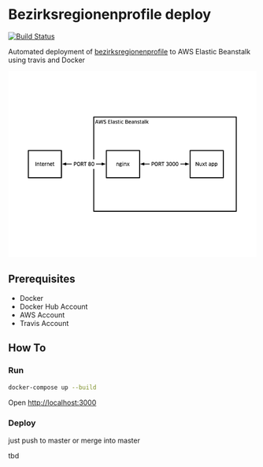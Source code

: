 # Bezirksregionenprofile deploy

[![Build Status](https://travis-ci.org/technologiestiftung/bezirksregionenprofile-deploy.svg?branch=master)](https://travis-ci.org/technologiestiftung/bezirksregionenprofile-deploy)

Automated deployment of [bezirksregionenprofile](https://github.com/technologiestiftung/bezirksregionenprofile) to AWS Elastic Beanstalk using travis and Docker

![diagram](/assets/diagram.png)

## Prerequisites

- Docker
- Docker Hub Account
- AWS Account
- Travis Account
  
## How To

### Run

```bash
docker-compose up --build
```

Open [http://localhost:3000](http://localhost:3000)

### Deploy

just push to master or merge into master



tbd  